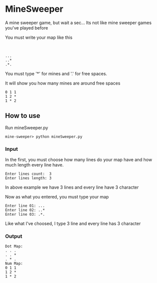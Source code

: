 # MineSweeper
A mine sweeper game, but wait a sec... Its not like mine sweeper games you've played before

You must write your map like this

<br/>
  
    ...
    ..*
    .*.
    
You must type \'*\' for mines and '.' for free spaces.

It will show you how many mines are around free spaces

    0 1 1
    1 2 *
    1 * 2
    
## How to use
Run mineSweeper.py

    mine-sweeper> python mineSweeper.py
    
### Input
In the first, you must choose how many lines do your map have and how much length every line have.

    Enter lines count:  3
    Enter lines length: 3
    
In above example we have 3 lines and every line have 3 character

Now as what you entered, you must type your map

    Enter line 01: ...
    Enter line 02: ..*
    Enter line 03: .*.
    
Like what I've choosed, I type 3 line and every line has 3 character

### Output

    Dot Map:
    . . .
    . . *
    . * .
    Num Map:
    0 1 1
    1 2 *
    1 * 2

